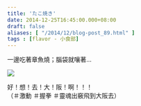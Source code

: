 ```yaml
---
title: 'たこ焼き'
date: 2014-12-25T16:45:00.000+08:00
draft: false
aliases: [ "/2014/12/blog-post_89.html" ]
tags : [flavor - 小食部]
---
```


一邊吃著章魚燒；腦袋就嚷著...  

![](/images/takoyaki.jpg)

好！想！去！大！阪！啊！！！  
（＃激動 ＃握拳 ＃靈魂出竅飛到大阪去）
